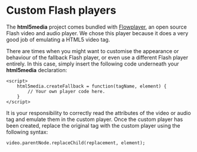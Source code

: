 # Custom Flash players #

The **html5media** project comes bundled with [Flowplayer](http://www.flowplayer.org), an open source Flash video and audio player. We chose this player because it does a very good job of emulating a HTML5 video tag.

There are times when you might want to customise the appearance or behaviour of the fallback Flash player, or even use a different Flash player entirely. In this case, simply insert the following code underneath your **html5media** declaration:

```
<script>
    html5media.createFallback = function(tagName, element) {
        // Your own player code here.
    }
</script>
```

It is your responsibility to correctly read the attributes of the video or audio tag and emulate them in the custom player. Once the custom player has been created, replace the original tag with the custom player using the following syntax:

```
video.parentNode.replaceChild(replacement, element);
```